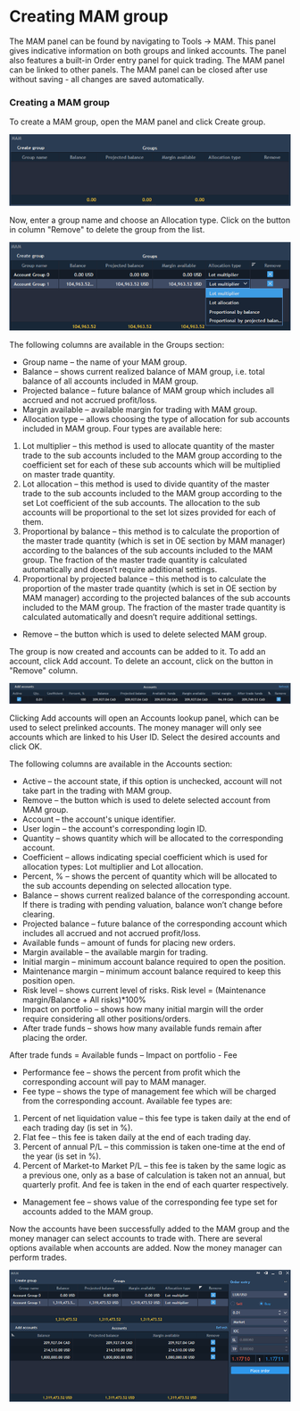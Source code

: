 # Creating MAM group

The MAM panel can be found by navigating to Tools -&gt; MAM. This panel gives indicative information on both groups and linked accounts. The panel also features a built-in Order entry panel for quick trading. The MAM panel can be linked to other panels. The MAM panel can be closed after use without saving - all changes are saved automatically.

### **Creating a MAM group**

To create a MAM group, open the MAM panel and click Create group.

![](../../.gitbook/assets/6%20%2811%29.png)


Now, enter a group name and choose an Allocation type. Click on the button in column "Remove" to delete the group from the list.

![](../../.gitbook/assets/7%20%287%29.png)


The following columns are available in the Groups section:

* Group name – the name of your MAM group.
* Balance – shows current realized balance of MAM group, i.e. total balance of all accounts included in MAM group.
* Projected balance – future balance of MAM group which includes all accrued and not accrued profit/loss.
* Margin available – available margin for trading with MAM group.
* Allocation type – allows choosing the type of allocation for sub accounts included in MAM group. Four types are available here:

1. Lot multiplier – this method is used to allocate quantity of the master trade to the sub accounts included to the MAM group according to the coefficient set for each of these sub accounts which will be multiplied on master trade quantity.
2. Lot allocation – this method is used to divide quantity of the master trade to the sub accounts included to the MAM group according to the set Lot coefficient of the sub accounts. The allocation to the sub accounts will be proportional to the set lot sizes provided for each of them.
3. Proportional by balance – this method is to calculate the proportion of the master trade quantity \(which is set in OE section by MAM manager\) according to the balances of the sub accounts included to the MAM group. The fraction of the master trade quantity is calculated automatically and doesn’t require additional settings.
4. Proportional by projected balance – this method is to calculate the proportion of the master trade quantity \(which is set in OE section by MAM manager\) according to the projected balances of the sub accounts included to the MAM group. The fraction of the master trade quantity is calculated automatically and doesn’t require additional settings.

* Remove – the button which is used to delete selected MAM group.

The group is now created and accounts can be added to it. To add an account, click Add account. To delete an account, click on the button in "Remove" column.

![](../../.gitbook/assets/8%20%283%29.png)


Clicking Add accounts will open an Accounts lookup panel, which can be used to select prelinked accounts. The money manager will only see accounts which are linked to his User ID. Select the desired accounts and click OK.

The following columns are available in the Accounts section:

* Active – the account state, if this option is unchecked, account will not take part in the trading with MAM group.
* Remove – the button which is used to delete selected account from MAM group.
* Account – the account's unique identifier.
* User login – the account's corresponding login ID.
* Quantity – shows quantity which will be allocated to the corresponding account.
* Coefficient – allows indicating special coefficient which is used for allocation types: Lot multiplier and Lot allocation.
* Percent, % – shows the percent of quantity which will be allocated to the sub accounts depending on selected allocation type.
* Balance – shows current realized balance of the corresponding account. If there is trading with pending valuation, balance won’t change before clearing.
* Projected balance – future balance of the corresponding account which includes all accrued and not accrued profit/loss.
* Available funds – amount of funds for placing new orders.
* Margin available – the available margin for trading.
* Initial margin – minimum account balance required to open the position.
* Maintenance margin – minimum account balance required to keep this position open.
* Risk level – shows current level of risks. Risk level = \(Maintenance margin/Balance + All risks\)\*100%
* Impact on portfolio – shows how many initial margin will the order require considering all other positions/orders.
* After trade funds – shows how many available funds remain after placing the order.

After trade funds = Available funds – Impact on portfolio - Fee

* Performance fee – shows the percent from profit which the corresponding account will pay to MAM manager.
* Fee type – shows the type of management fee which will be charged from the corresponding account. Available fee types are:

1. Percent of net liquidation value – this fee type is taken daily at the end of each trading day \(is set in %\).
2. Flat fee – this fee is taken daily at the end of each trading day.
3. Percent of annual P/L – this commission is taken one-time at the end of the year \(is set in %\).
4. Percent of Market-to Market P/L – this fee is taken by the same logic as a previous one, only as a base of calculation is taken not an annual, but quarterly profit. And fee is taken in the end of each quarter respectively.

* Management fee – shows value of the corresponding fee type set for accounts added to the MAM group.

Now the accounts have been successfully added to the MAM group and the money manager can select accounts to trade with. There are several options available when accounts are added. Now the money manager can perform trades.

![](../../.gitbook/assets/5%20%2811%29.png)




